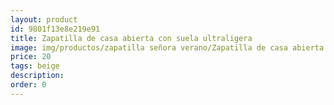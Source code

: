 ```yaml
---
layout: product
id: 9801f13e8e219e91
title: Zapatilla de casa abierta con suela ultraligera 
image: img/productos/zapatilla señora verano/Zapatilla de casa abierta con suela ultraligera =20=beige.webp
price: 20
tags: beige
description: 
order: 0
---
```

